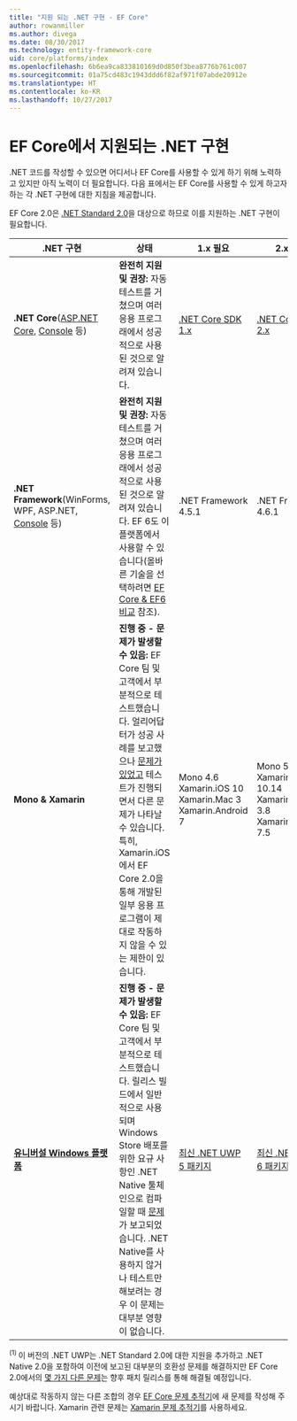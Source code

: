 ```yaml
---
title: "지원 되는 .NET 구현 - EF Core"
author: rowanmiller
ms.author: divega
ms.date: 08/30/2017
ms.technology: entity-framework-core
uid: core/platforms/index
ms.openlocfilehash: 6b6ea9ca833810169d0d850f3bea8776b761c007
ms.sourcegitcommit: 01a75cd483c1943ddd6f82af971f07abde20912e
ms.translationtype: HT
ms.contentlocale: ko-KR
ms.lasthandoff: 10/27/2017
---
```

# <a name="net-implementations-supported-by-ef-core"></a>EF Core에서 지원되는 .NET 구현

.NET 코드를 작성할 수 있으면 어디서나 EF Core를 사용할 수 있게 하기 위해 노력하고 있지만 아직 노력이 더 필요합니다. 다음 표에서는 EF Core를 사용할 수 있게 하고자 하는 각 .NET 구현에 대한 지침을 제공합니다.

EF Core 2.0은 [.NET Standard 2.0](https://docs.microsoft.com/dotnet/standard/net-standard)을 대상으로 하므로 이를 지원하는 .NET 구현이 필요합니다.

| .NET 구현 | 상태 | 1.x 필요 | 2.x 필요
|-|-|-|-
| **.NET Core**([ASP.NET Core](../get-started/aspnetcore/index.md), [Console](../get-started/netcore/index.md) 등) | **완전히 지원 및 권장:** 자동 테스트를 거쳤으며 여러 응용 프로그래에서 성공적으로 사용된 것으로 알려져 있습니다. | [.NET Core SDK 1.x](https://www.microsoft.com/net/core/) | [.NET Core SDK 2.x](https://www.microsoft.com/net/core/)
| **.NET Framework**(WinForms, WPF, ASP.NET, [Console](../get-started/full-dotnet/index.md) 등) | **완전히 지원 및 권장:** 자동 테스트를 거쳤으며 여러 응용 프로그래에서 성공적으로 사용된 것으로 알려져 있습니다. EF 6도 이 플랫폼에서 사용할 수 있습니다(올바른 기술을 선택하려면 [EF Core & EF6 비교](../../efcore-and-ef6/index.md) 참조). | .NET Framework 4.5.1 | .NET Framework 4.6.1
| **Mono & Xamarin** | **진행 중 - 문제가 발생할 수 있음:** EF Core 팀 및 고객에서 부분적으로 테스트했습니다. 얼리어답터가 성공 사례를 보고했으나 [문제가 있었고](https://github.com/aspnet/entityframework/issues?q=is%3Aopen+is%3Aissue+label%3Aarea-xamarin) 테스트가 진행되면서 다른 문제가 나타날 수 있습니다. 특히, Xamarin.iOS에서 EF Core 2.0을 통해 개발된 일부 응용 프로그램이 제대로 작동하지 않을 수 있는 제한이 있습니다. | Mono 4.6 <br/> Xamarin.iOS 10 <br/> Xamarin.Mac 3 <br/> Xamarin.Android 7 | Mono 5.4 <br/> Xamarin.iOS 10.14 <br/> Xamarin.Mac 3.8 <br/> Xamarin.Android 7.5
| [**유니버설 Windows 플랫폼**](../get-started/uwp/index.md) | **진행 중 - 문제가 발생할 수 있음:** EF Core 팀 및 고객에서 부분적으로 테스트했습니다. 릴리스 빌드에서 일반적으로 사용되며 Windows Store 배포를 위한 요규 사항인 .NET Native 툴체인으로 컴파일할 때 [문제](https://github.com/aspnet/entityframework/issues?utf8=%E2%9C%93&q=is%3Aopen%20is%3Aissue%20label%3Aarea-uwp%20)가 보고되었습니다. .NET Native를 사용하지 않거나 테스트만 해보려는 경우 이 문제는 대부분 영향이 없습니다. | [최신 .NET UWP 5 패키지](https://www.nuget.org/packages/Microsoft.NETCore.UniversalWindowsPlatform/5.4.1) | [최신 .NET UWP 6 패키지](https://www.nuget.org/packages/Microsoft.NETCore.UniversalWindowsPlatform/) <sup>(1)</sup>

<sup>(1) </sup> 이 버전의 .NET UWP는 .NET Standard 2.0에 대한 지원을 추가하고 .NET Native 2.0을 포함하여 이전에 보고된 대부분의 호환성 문제를 해결하지만 EF Core 2.0에서의 [몇 가지 다른 문제](https://github.com/aspnet/EntityFrameworkCore/issues?q=is%3Aopen+is%3Aissue+milestone%3A2.0.1+label%3Aarea-uwp)는 향후 패치 릴리스를 통해 해결될 예정입니다.

예상대로 작동하지 않는 다른 조합의 경우 [EF Core 문제 추적기](https://github.com/aspnet/entityframeworkcore/issues/new)에 새 문제를 작성해 주시기 바랍니다. Xamarin 관련 문제는 [Xamarin 문제 추적기](https://bugzilla.xamarin.com/newbug)를 사용하세요.
